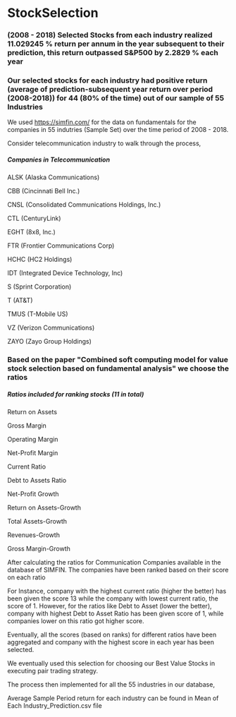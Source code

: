 # StockSelection

### (2008 - 2018) Selected Stocks from each industry realized 11.029245 % return per annum in the year subsequent to their prediction, this return outpassed S&P500 by 2.2829 % each year

### Our selected stocks for each industry had positive return (average of prediction-subsequent year return over period (2008-2018)) for 44 (80% of the time) out of our sample of 55 Industries

We used https://simfin.com/ for the data on fundamentals for the companies in 55 indutries (Sample Set) over the time period of 2008 - 2018. 

Consider telecommunication industry to walk through the process,

##### Companies in Telecommunication
ALSK (Alaska Communications)

CBB (Cincinnati Bell Inc.)

CNSL (Consolidated Communications Holdings, Inc.)

CTL (CenturyLink)

EGHT (8x8, Inc.)

FTR (Frontier Communications Corp)

HCHC (HC2 Holdings)

IDT (Integrated Device Technology, Inc)

S (Sprint Corporation)

T (AT&T)

TMUS (T-Mobile US)

VZ (Verizon Communications)

ZAYO (Zayo Group Holdings)

### Based on the paper "Combined soft computing model for value stock selection based on fundamental analysis" we choose the ratios

##### Ratios included for ranking stocks (11 in total)

Return on Assets

Gross Margin 

Operating Margin

Net-Profit Margin

Current Ratio

Debt to Assets Ratio

Net-Profit Growth

Return on Assets-Growth

Total Assets-Growth

Revenues-Growth

Gross Margin-Growth

After calculating the ratios for Communication Companies available in the database of SIMFIN. The companies have been ranked based on their score on each ratio

For Instance, company with the highest current ratio (higher the better) has been given the score 13 while the company with lowest current ratio, the score of 1. However, for the ratios like Debt to Asset (lower the better), company with highest Debt to Asset Ratio has been given score of 1, while companies lower on this ratio got higher score.

Eventually, all the scores (based on ranks) for different ratios have been aggregated and company with the highest score in each year has been selected. 

We eventually used this selection for choosing our Best Value Stocks in executing pair trading strategy.

The process then implemented for all the 55 industries in our database,

Average Sample Period return for each industry can be found in Mean of Each Industry_Prediction.csv file

